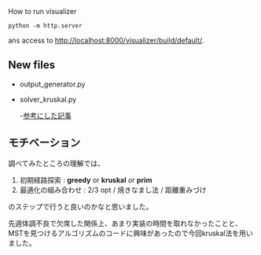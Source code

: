 
How to run visualizer

```
python -m http.server
```
ans access to [http://localhost:8000/visualizer/build/default/](http://localhost:8000/visualizer/build/default/).


## New files

- output_generator.py

- solver_kruskal.py
  
  -[参考にした記事](https://qiita.com/flowerrr__lily/items/6679f9496d0079fa0dd2#%E3%82%AF%E3%83%A9%E3%82%B9%E3%82%AB%E3%83%AB%E6%B3%95)
 
## モチベーション

調べてみたところの理解では、

1. 初期経路探索 : **greedy** or **kruskal** or **prim**　
2. 最適化の組み合わせ : 2/3 opt / 焼きなまし法 / 距離重みづけ

のステップで行うと良いのかなと思いました。

先週体調不良で欠席した関係上、あまり実装の時間を取れなかったことと、MSTを見つけるアルゴリズムのコードに興味があったので今回kruskal法を用いました。
 　

